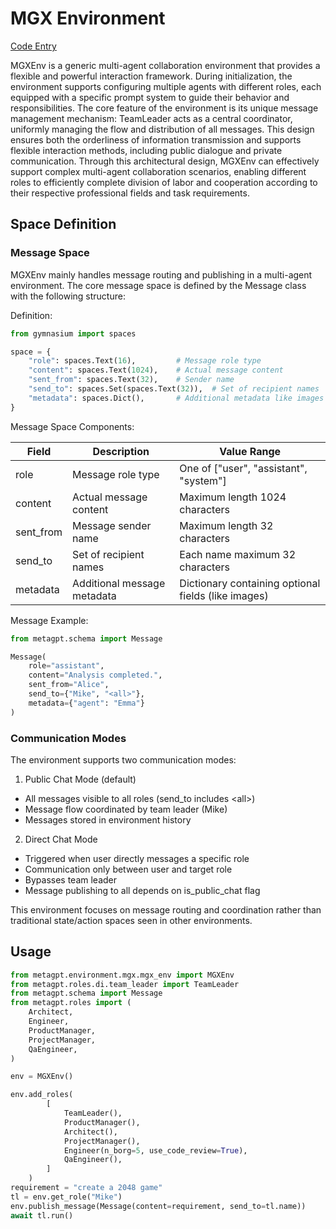 # MGX Environment

[Code Entry](https://github.com/geekan/MetaGPT/tree/main/metagpt/environment/mgx/mgx_env.py)

MGXEnv is a generic multi-agent collaboration environment that provides a flexible and powerful interaction framework. During initialization, the environment supports configuring multiple agents with different roles, each equipped with a specific prompt system to guide their behavior and responsibilities. The core feature of the environment is its unique message management mechanism: TeamLeader acts as a central coordinator, uniformly managing the flow and distribution of all messages. This design ensures both the orderliness of information transmission and supports flexible interaction methods, including public dialogue and private communication. Through this architectural design, MGXEnv can effectively support complex multi-agent collaboration scenarios, enabling different roles to efficiently complete division of labor and cooperation according to their respective professional fields and task requirements.

## Space Definition

### Message Space

MGXEnv mainly handles message routing and publishing in a multi-agent environment. The core message space is defined by the Message class with the following structure:

Definition:

```python
from gymnasium import spaces

space = {
    "role": spaces.Text(16),         # Message role type
    "content": spaces.Text(1024),    # Actual message content
    "sent_from": spaces.Text(32),    # Sender name
    "send_to": spaces.Set(spaces.Text(32)),  # Set of recipient names
    "metadata": spaces.Dict(),       # Additional metadata like images
}
```

Message Space Components:

| Field     | Description                 | Value Range                                         |
| --------- | --------------------------- | --------------------------------------------------- |
| role      | Message role type           | One of ["user", "assistant", "system"]              |
| content   | Actual message content      | Maximum length 1024 characters                      |
| sent_from | Message sender name         | Maximum length 32 characters                        |
| send_to   | Set of recipient names      | Each name maximum 32 characters                     |
| metadata  | Additional message metadata | Dictionary containing optional fields (like images) |

Message Example:

```python
from metagpt.schema import Message

Message(
    role="assistant",
    content="Analysis completed.",
    sent_from="Alice",
    send_to={"Mike", "<all>"},
    metadata={"agent": "Emma"}
)
```

### Communication Modes

The environment supports two communication modes:

1. Public Chat Mode (default)

- All messages visible to all roles (send_to includes \<all\>)
- Message flow coordinated by team leader (Mike)
- Messages stored in environment history

2. Direct Chat Mode

- Triggered when user directly messages a specific role
- Communication only between user and target role
- Bypasses team leader
- Message publishing to all depends on is_public_chat flag

This environment focuses on message routing and coordination rather than traditional state/action spaces seen in other environments.

## Usage

```python
from metagpt.environment.mgx.mgx_env import MGXEnv
from metagpt.roles.di.team_leader import TeamLeader
from metagpt.schema import Message
from metagpt.roles import (
    Architect,
    Engineer,
    ProductManager,
    ProjectManager,
    QaEngineer,
)

env = MGXEnv()

env.add_roles(
        [
            TeamLeader(),
            ProductManager(),
            Architect(),
            ProjectManager(),
            Engineer(n_borg=5, use_code_review=True),
            QaEngineer(),
        ]
    )
requirement = "create a 2048 game"
tl = env.get_role("Mike")
env.publish_message(Message(content=requirement, send_to=tl.name))
await tl.run()
```
